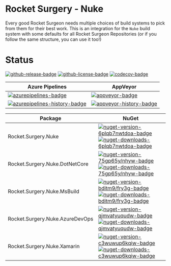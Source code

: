 # Rocket Surgery - Nuke

Every good Rocket Surgeon needs multiple choices of build systems to pick from them for their best work. This is an integration for the `Nuke` build system with some defaults for all Rocket Surgeon Repositories (or if you follow the same structure, you can use it too!)

# Status

<!-- badges -->

[![github-release-badge]][github-release]
[![github-license-badge]][github-license]
[![codecov-badge]][codecov]

<!-- badges -->

<!-- history badges -->

| Azure Pipelines                                           | AppVeyor                                      |
| --------------------------------------------------------- | --------------------------------------------- |
| [![azurepipelines-badge]][azurepipelines]                 | [![appveyor-badge]][appveyor]                 |
| [![azurepipelines-history-badge]][azurepipelines-history] | [![appveyor-history-badge]][appveyor-history] |

<!-- history badges -->

<!-- nuget packages -->

| Package                         | NuGet                                                                                          |
| ------------------------------- | ---------------------------------------------------------------------------------------------- |
| Rocket.Surgery.Nuke             | [![nuget-version-6plqb7nwtdoa-badge]![nuget-downloads-6plqb7nwtdoa-badge]][nuget-6plqb7nwtdoa] |
| Rocket.Surgery.Nuke.DotNetCore  | [![nuget-version-75gp65y/nhyw-badge]![nuget-downloads-75gp65y/nhyw-badge]][nuget-75gp65y/nhyw] |
| Rocket.Surgery.Nuke.MsBuild     | [![nuget-version-bditm9/fry3g-badge]![nuget-downloads-bditm9/fry3g-badge]][nuget-bditm9/fry3g] |
| Rocket.Surgery.Nuke.AzureDevOps | [![nuget-version-qjmvatyuqudw-badge]![nuget-downloads-qjmvatyuqudw-badge]][nuget-qjmvatyuqudw] |
| Rocket.Surgery.Nuke.Xamarin     | [![nuget-version-c3wuwup6kqiw-badge]![nuget-downloads-c3wuwup6kqiw-badge]][nuget-c3wuwup6kqiw] |

<!-- nuget packages -->

<!-- generated references -->

[github-release]: https://github.com/RocketSurgeonsGuild/Nuke/releases/latest
[github-release-badge]: https://img.shields.io/github/release/RocketSurgeonsGuild/Nuke.svg?logo=github&style=flat 'Latest Release'
[github-license]: https://github.com/RocketSurgeonsGuild/Nuke/blob/master/LICENSE
[github-license-badge]: https://img.shields.io/github/license/RocketSurgeonsGuild/Nuke.svg?style=flat 'License'
[codecov]: https://codecov.io/gh/RocketSurgeonsGuild/Nuke
[codecov-badge]: https://img.shields.io/codecov/c/github/RocketSurgeonsGuild/Nuke.svg?color=E03997&label=codecov&logo=codecov&logoColor=E03997&style=flat 'Code Coverage'
[azurepipelines]: https://rocketsurgeonsguild.visualstudio.com/Libraries/_build/latest?definitionId=31&branchName=master
[azurepipelines-badge]: https://img.shields.io/azure-devops/build/rocketsurgeonsguild/Libraries/31.svg?color=98C6FF&label=azure%20pipelines&logo=azuredevops&logoColor=98C6FF&style=flat 'Azure Pipelines Status'
[azurepipelines-history]: https://rocketsurgeonsguild.visualstudio.com/Libraries/_build?definitionId=31&branchName=master
[azurepipelines-history-badge]: https://buildstats.info/azurepipelines/chart/rocketsurgeonsguild/Libraries/31?includeBuildsFromPullRequest=false 'Azure Pipelines History'
[appveyor]: https://ci.appveyor.com/project/RocketSurgeonsGuild/Nuke
[appveyor-badge]: https://img.shields.io/appveyor/ci/RocketSurgeonsGuild/Nuke.svg?color=00b3e0&label=appveyor&logo=appveyor&logoColor=00b3e0&style=flat 'AppVeyor Status'
[appveyor-history]: https://ci.appveyor.com/project/RocketSurgeonsGuild/Nuke/history
[appveyor-history-badge]: https://buildstats.info/appveyor/chart/RocketSurgeonsGuild/Nuke?includeBuildsFromPullRequest=false 'AppVeyor History'
[nuget-6plqb7nwtdoa]: https://www.nuget.org/packages/Rocket.Surgery.Nuke/
[nuget-version-6plqb7nwtdoa-badge]: https://img.shields.io/nuget/v/Rocket.Surgery.Nuke.svg?color=004880&logo=nuget&style=flat-square 'NuGet Version'
[nuget-downloads-6plqb7nwtdoa-badge]: https://img.shields.io/nuget/dt/Rocket.Surgery.Nuke.svg?color=004880&logo=nuget&style=flat-square 'NuGet Downloads'
[nuget-75gp65y/nhyw]: https://www.nuget.org/packages/Rocket.Surgery.Nuke.DotNetCore/
[nuget-version-75gp65y/nhyw-badge]: https://img.shields.io/nuget/v/Rocket.Surgery.Nuke.DotNetCore.svg?color=004880&logo=nuget&style=flat-square 'NuGet Version'
[nuget-downloads-75gp65y/nhyw-badge]: https://img.shields.io/nuget/dt/Rocket.Surgery.Nuke.DotNetCore.svg?color=004880&logo=nuget&style=flat-square 'NuGet Downloads'
[nuget-bditm9/fry3g]: https://www.nuget.org/packages/Rocket.Surgery.Nuke.MsBuild/
[nuget-version-bditm9/fry3g-badge]: https://img.shields.io/nuget/v/Rocket.Surgery.Nuke.MsBuild.svg?color=004880&logo=nuget&style=flat-square 'NuGet Version'
[nuget-downloads-bditm9/fry3g-badge]: https://img.shields.io/nuget/dt/Rocket.Surgery.Nuke.MsBuild.svg?color=004880&logo=nuget&style=flat-square 'NuGet Downloads'
[nuget-qjmvatyuqudw]: https://www.nuget.org/packages/Rocket.Surgery.Nuke.AzureDevOps/
[nuget-version-qjmvatyuqudw-badge]: https://img.shields.io/nuget/v/Rocket.Surgery.Nuke.AzureDevOps.svg?color=004880&logo=nuget&style=flat-square 'NuGet Version'
[nuget-downloads-qjmvatyuqudw-badge]: https://img.shields.io/nuget/dt/Rocket.Surgery.Nuke.AzureDevOps.svg?color=004880&logo=nuget&style=flat-square 'NuGet Downloads'
[nuget-c3wuwup6kqiw]: https://www.nuget.org/packages/Rocket.Surgery.Nuke.Xamarin/
[nuget-version-c3wuwup6kqiw-badge]: https://img.shields.io/nuget/v/Rocket.Surgery.Nuke.Xamarin.svg?color=004880&logo=nuget&style=flat-square 'NuGet Version'
[nuget-downloads-c3wuwup6kqiw-badge]: https://img.shields.io/nuget/dt/Rocket.Surgery.Nuke.Xamarin.svg?color=004880&logo=nuget&style=flat-square 'NuGet Downloads'

<!-- generated references -->

<!-- nuke-data
github:
  owner: RocketSurgeonsGuild
  repository: Nuke
azurepipelines:
  account: rocketsurgeonsguild
  teamproject: Libraries
  builddefinition: 31
appveyor:
  account: RocketSurgeonsGuild
  build: Nuke
-->
